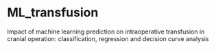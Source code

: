 # ML_transfusion
Impact of machine learning prediction on intraoperative transfusion in cranial operation: classification, regression and decision curve analysis
